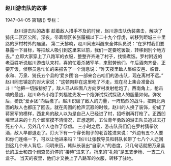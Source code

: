 ### 赵川游击队的故事

1947-04-05
第1版()
专栏：

　　赵川游击队的故事
    趁着敌人措手不及的时候，赵川游击队伪装袭击，解决了猗氏二区区公所。深夜，带着顽区长张履福以下二十九个俘虏，转移到距城三十里路的罗村村外的庙里。
    第二天拂晓，赵川同志叫醒来全体队员说：“在罗村我们要暴露一下目标，等把敌人吸引到这里来以前，我们一定要吃罢饭，转移到别个地方去。”
    立即大家穿上了八路军的衣服，整整齐齐进了村子，找锅煮饭。罗村附近的老百姓听说赵川游击队来村，喜的忙着杀猪宰羊，来慰劳他们。午后酒肉齐备，正要开饭，侦察员急忙忙的来报告了一个消息说：“昨天夜里敌人集结安邑、临晋、永和、万泉、猗氏五个县的‘爱乡团’各一部来合击咱们的游击队，现在离村不远。”
    赵川同志镇定的对大家说：“这顿肉非在这里吃了不走，现在马上集合准备战斗！”他把一切按排好了，敌人已从四面八方向罗村发射枪炮了。西南角上，枪击响的最凶，赵川命令小炮手刘福胜先发一个炮弹试探试探敌人的胆量如何。弹发后，猗氏“爱乡团”向后撤了。赵川识破了敌人的力量，一阵热烈的战斗，把南北两面的敌人也都压了回去。就在周围的枪声沉寂的时候，赵川的人换了装饰，扮成了蒋家军的模样，西北角的敌人以为是自己人已经进了村，招呼别再打枪了。正西凹壕里过来的十几个顽军摸不清情况，正想退回，五位青年勇敢的游击队员追过去打死五个人，另外几个人也作了俘虏。
    三小时之后，游击队员们仍在罗村猜拳饮酒，敌人早都退走了。灯火下有一个穿长袍子的老百姓进来说：“外边有五个人要和你们连络一下，可以让他进来吗？”赵川让张教导员和韩队长带了七八个人迂回到这几个来人背后，问明来历，韩队长装出“自家人”的态度，只几句话就把万泉县长的卫士和四个缉查员消停的“接待”进来了。捎来的“礼物”是五支步枪、一支二八盒子。
    当天的夜里，他们才又换上了八路军的衣服，转移了驻地。
